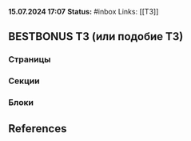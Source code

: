 **15.07.2024 17:07**
**Status:** #inbox 
Links: [[ТЗ]]

## BESTBONUS ТЗ (или подобие ТЗ)
### Страницы
### Секции
### Блоки


## References
 